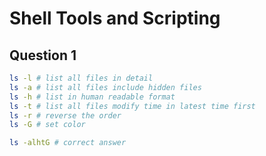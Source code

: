 # Shell Tools and Scripting

## Question 1

```bash
ls -l # list all files in detail
ls -a # list all files include hidden files
ls -h # list in human readable format
ls -t # list all files modify time in latest time first
ls -r # reverse the order
ls -G # set color

ls -alhtG # correct answer
```

